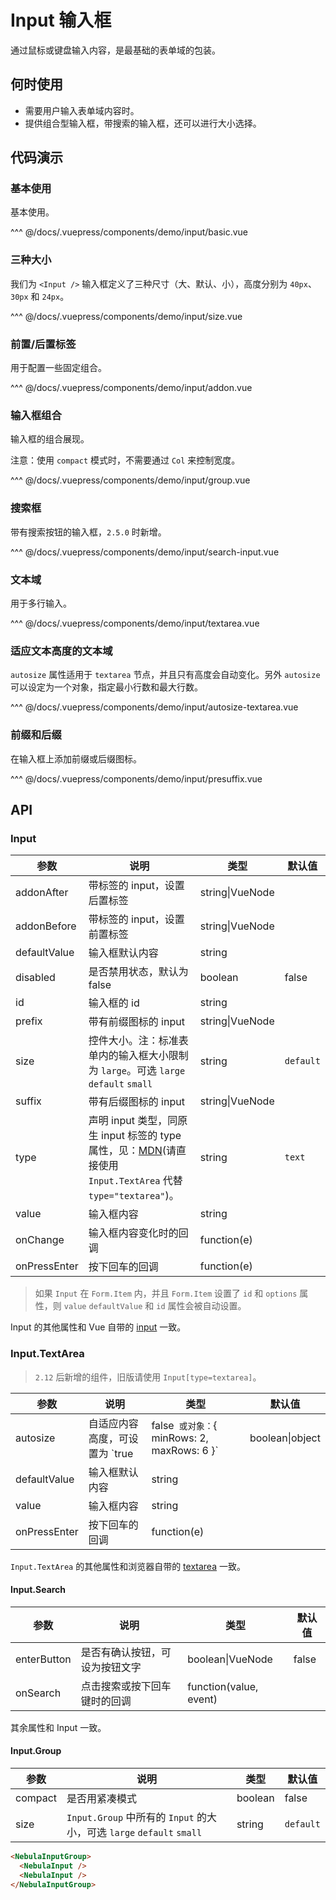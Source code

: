 # Input 输入框

通过鼠标或键盘输入内容，是最基础的表单域的包装。

## 何时使用

- 需要用户输入表单域内容时。
- 提供组合型输入框，带搜索的输入框，还可以进行大小选择。

## 代码演示

### 基本使用

基本使用。

<demo-input-basic/>

<demo-code-box>
^^^ @/docs/.vuepress/components/demo/input/basic.vue
</demo-code-box>

### 三种大小

我们为 `<Input />` 输入框定义了三种尺寸（大、默认、小），高度分别为 `40px`、`30px` 和 `24px`。

<demo-input-size/>

<demo-code-box>
^^^ @/docs/.vuepress/components/demo/input/size.vue
</demo-code-box>

### 前置/后置标签

用于配置一些固定组合。

<demo-input-addon/>

<demo-code-box>
^^^ @/docs/.vuepress/components/demo/input/addon.vue
</demo-code-box>

### 输入框组合

输入框的组合展现。

注意：使用 `compact` 模式时，不需要通过 `Col` 来控制宽度。

<demo-input-group/>

<demo-code-box>
^^^ @/docs/.vuepress/components/demo/input/group.vue
</demo-code-box>

### 搜索框

带有搜索按钮的输入框，`2.5.0` 时新增。

<demo-input-search-input/>

<demo-code-box>
^^^ @/docs/.vuepress/components/demo/input/search-input.vue
</demo-code-box>

### 文本域

用于多行输入。

<demo-input-textarea/>

<demo-code-box>
^^^ @/docs/.vuepress/components/demo/input/textarea.vue
</demo-code-box>

### 适应文本高度的文本域

`autosize` 属性适用于 `textarea` 节点，并且只有高度会自动变化。另外 `autosize` 可以设定为一个对象，指定最小行数和最大行数。

<demo-input-autosize-textarea/>

<demo-code-box>
^^^ @/docs/.vuepress/components/demo/input/autosize-textarea.vue
</demo-code-box>

### 前缀和后缀

在输入框上添加前缀或后缀图标。

<demo-input-presuffix/>

<demo-code-box>
^^^ @/docs/.vuepress/components/demo/input/presuffix.vue
</demo-code-box>

## API

### Input

| 参数         | 说明                                                                                                                                                                                  | 类型            | 默认值    |
| ------------ | ------------------------------------------------------------------------------------------------------------------------------------------------------------------------------------- | --------------- | --------- |
| addonAfter   | 带标签的 input，设置后置标签                                                                                                                                                          | string\|VueNode |           |
| addonBefore  | 带标签的 input，设置前置标签                                                                                                                                                          | string\|VueNode |           |
| defaultValue | 输入框默认内容                                                                                                                                                                        | string          |           |
| disabled     | 是否禁用状态，默认为 false                                                                                                                                                            | boolean         | false     |
| id           | 输入框的 id                                                                                                                                                                           | string          |           |
| prefix       | 带有前缀图标的 input                                                                                                                                                                  | string\|VueNode |           |
| size         | 控件大小。注：标准表单内的输入框大小限制为 `large`。可选 `large` `default` `small`                                                                                                    | string          | `default` |
| suffix       | 带有后缀图标的 input                                                                                                                                                                  | string\|VueNode |           |
| type         | 声明 input 类型，同原生 input 标签的 type 属性，见：[MDN](https://developer.mozilla.org/zh-CN/docs/Web/HTML/Element/input#属性)(请直接使用 `Input.TextArea` 代替 `type="textarea"`)。 | string          | `text`    |
| value        | 输入框内容                                                                                                                                                                            | string          |           |
| onChange     | 输入框内容变化时的回调                                                                                                                                                                | function(e)     |           |
| onPressEnter | 按下回车的回调                                                                                                                                                                        | function(e)     |           |

> 如果 `Input` 在 `Form.Item` 内，并且 `Form.Item` 设置了 `id` 和 `options` 属性，则 `value` `defaultValue` 和 `id` 属性会被自动设置。

Input 的其他属性和 Vue 自带的 [input](https://facebook.github.io/react/docs/events.html#supported-events) 一致。

### Input.TextArea

> `2.12` 后新增的组件，旧版请使用 `Input[type=textarea]`。

| 参数         | 说明                                                                       | 类型            | 默认值 |
| ------------ | -------------------------------------------------------------------------- | --------------- | ------ |
| autosize     | 自适应内容高度，可设置为 `true|false` 或对象：`{ minRows: 2, maxRows: 6 }` | boolean\|object | false  |
| defaultValue | 输入框默认内容                                                             | string          |        |
| value        | 输入框内容                                                                 | string          |        |
| onPressEnter | 按下回车的回调                                                             | function(e)     |        |

`Input.TextArea` 的其他属性和浏览器自带的 [textarea](https://developer.mozilla.org/en-US/docs/Web/HTML/Element/textarea) 一致。

#### Input.Search

| 参数        | 说明                           | 类型                   | 默认值 |
| ----------- | ------------------------------ | ---------------------- | ------ |
| enterButton | 是否有确认按钮，可设为按钮文字 | boolean\|VueNode       | false  |
| onSearch    | 点击搜索或按下回车键时的回调   | function(value, event) |        |

其余属性和 Input 一致。

#### Input.Group

| 参数    | 说明                                                                  | 类型    | 默认值    |
| ------- | --------------------------------------------------------------------- | ------- | --------- |
| compact | 是否用紧凑模式                                                        | boolean | false     |
| size    | `Input.Group` 中所有的 `Input` 的大小，可选 `large` `default` `small` | string  | `default` |

```html
<NebulaInputGroup>
  <NebulaInput />
  <NebulaInput />
</NebulaInputGroup>
```
